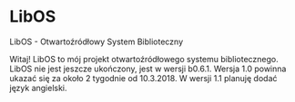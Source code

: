# LibOS
LibOS - Otwartoźródłowy System Biblioteczny

Witaj! LibOS to mój projekt otwartoźródłowego systemu bibliotecznego. LibOS nie jest jeszcze ukończony, jest w wersji b0.6.1. Wersja 1.0 powinna ukazać się za około 2 tygodnie od 10.3.2018. W wersji 1.1 planuję dodać język angielski.
